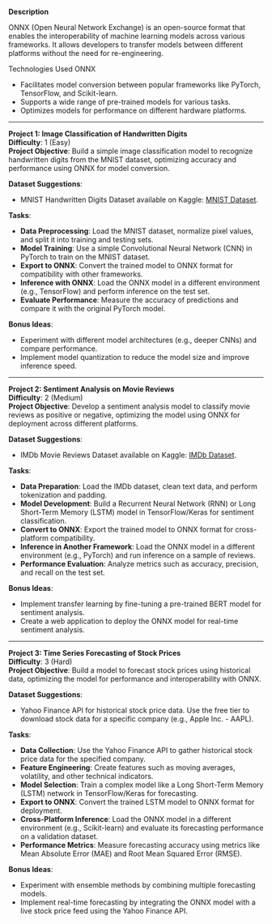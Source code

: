 **Description**

ONNX (Open Neural Network Exchange) is an open-source format that enables the interoperability of machine learning models across various frameworks. It allows developers to transfer models between different platforms without the need for re-engineering. 

Technologies Used
ONNX

- Facilitates model conversion between popular frameworks like PyTorch, TensorFlow, and Scikit-learn.
- Supports a wide range of pre-trained models for various tasks.
- Optimizes models for performance on different hardware platforms.

---

**Project 1: Image Classification of Handwritten Digits**  
**Difficulty**: 1 (Easy)  
**Project Objective**: Build a simple image classification model to recognize handwritten digits from the MNIST dataset, optimizing accuracy and performance using ONNX for model conversion.

**Dataset Suggestions**: 
- MNIST Handwritten Digits Dataset available on Kaggle: [MNIST Dataset](https://www.kaggle.com/c/digit-recognizer).

**Tasks**:
- **Data Preprocessing**: Load the MNIST dataset, normalize pixel values, and split it into training and testing sets.
- **Model Training**: Use a simple Convolutional Neural Network (CNN) in PyTorch to train on the MNIST dataset.
- **Export to ONNX**: Convert the trained model to ONNX format for compatibility with other frameworks.
- **Inference with ONNX**: Load the ONNX model in a different environment (e.g., TensorFlow) and perform inference on the test set.
- **Evaluate Performance**: Measure the accuracy of predictions and compare it with the original PyTorch model.

**Bonus Ideas**: 
- Experiment with different model architectures (e.g., deeper CNNs) and compare performance.
- Implement model quantization to reduce the model size and improve inference speed.

---

**Project 2: Sentiment Analysis on Movie Reviews**  
**Difficulty**: 2 (Medium)  
**Project Objective**: Develop a sentiment analysis model to classify movie reviews as positive or negative, optimizing the model using ONNX for deployment across different platforms.

**Dataset Suggestions**: 
- IMDb Movie Reviews Dataset available on Kaggle: [IMDb Dataset](https://www.kaggle.com/lakshmi25npathi/imdb-dataset-of-50k-movie-reviews).

**Tasks**:
- **Data Preparation**: Load the IMDb dataset, clean text data, and perform tokenization and padding.
- **Model Development**: Build a Recurrent Neural Network (RNN) or Long Short-Term Memory (LSTM) model in TensorFlow/Keras for sentiment classification.
- **Convert to ONNX**: Export the trained model to ONNX format for cross-platform compatibility.
- **Inference in Another Framework**: Load the ONNX model in a different environment (e.g., PyTorch) and run inference on a sample of reviews.
- **Performance Evaluation**: Analyze metrics such as accuracy, precision, and recall on the test set.

**Bonus Ideas**: 
- Implement transfer learning by fine-tuning a pre-trained BERT model for sentiment analysis.
- Create a web application to deploy the ONNX model for real-time sentiment analysis.

---

**Project 3: Time Series Forecasting of Stock Prices**  
**Difficulty**: 3 (Hard)  
**Project Objective**: Build a model to forecast stock prices using historical data, optimizing the model for performance and interoperability with ONNX.

**Dataset Suggestions**: 
- Yahoo Finance API for historical stock price data. Use the free tier to download stock data for a specific company (e.g., Apple Inc. - AAPL).

**Tasks**:
- **Data Collection**: Use the Yahoo Finance API to gather historical stock price data for the specified company.
- **Feature Engineering**: Create features such as moving averages, volatility, and other technical indicators.
- **Model Selection**: Train a complex model like a Long Short-Term Memory (LSTM) network in TensorFlow/Keras for forecasting.
- **Export to ONNX**: Convert the trained LSTM model to ONNX format for deployment.
- **Cross-Platform Inference**: Load the ONNX model in a different environment (e.g., Scikit-learn) and evaluate its forecasting performance on a validation dataset.
- **Performance Metrics**: Measure forecasting accuracy using metrics like Mean Absolute Error (MAE) and Root Mean Squared Error (RMSE).

**Bonus Ideas**: 
- Experiment with ensemble methods by combining multiple forecasting models.
- Implement real-time forecasting by integrating the ONNX model with a live stock price feed using the Yahoo Finance API.

